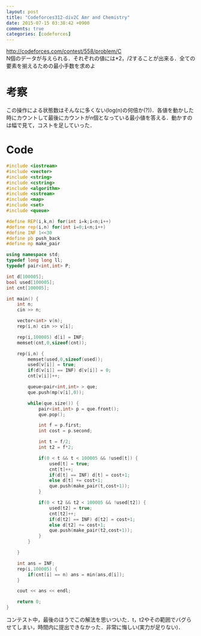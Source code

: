 ```yaml
---
layout: post
title: "Codeforces312-div2C Amr and Chemistry"
date: 2015-07-15 03:38:42 +0900
comments: true
categories: [codeforces]
---
```


http://codeforces.com/contest/558/problem/C  
N個のデータが与えられる．それぞれの値には*2，/2することが出来る．全ての要素を揃えるための最小手数を求めよ

# 考察
この操作による状態数はそんなに多くない(log(n)の何倍か(?))．各値を動かした時にカウントして最後にカウントがn個となっている最小値を答える．動かすのは幅で見て，コストを足していった．

# Code
```cpp
#include <iostream>
#include <vector>
#include <string>
#include <cstring>
#include <algorithm>
#include <sstream>
#include <map>
#include <set>
#include <queue>

#define REP(i,k,n) for(int i=k;i<n;i++)
#define rep(i,n) for(int i=0;i<n;i++)
#define INF 1<<30
#define pb push_back
#define mp make_pair

using namespace std;
typedef long long ll;
typedef pair<int,int> P;

int d[100005];
bool used[100005];
int cnt[100005];

int main() {
    int n;
    cin >> n;

    vector<int> v(n);
    rep(i,n) cin >> v[i];

    rep(i,100005) d[i] = INF;
    memset(cnt,0,sizeof(cnt));

    rep(i,n) {
        memset(used,0,sizeof(used));
        used[v[i]] = true;
        if(d[v[i]] == INF) d[v[i]] = 0;
        cnt[v[i]]++;

        queue<pair<int,int> > que;
        que.push(mp(v[i],0));

        while(que.size()) {
            pair<int,int> p = que.front();
            que.pop();

            int f = p.first;
            int cost = p.second;

            int t = f/2;
            int t2 = f*2;

            if(0 < t && t < 100005 && !used[t]) {
                used[t] = true;
                cnt[t]++;
                if(d[t] == INF) d[t] = cost+1;
                else d[t] += cost+1;
                que.push(make_pair(t,cost+1));
            }

            if(0 < t2 && t2 < 100005 && !used[t2]) {
                used[t2] = true;
                cnt[t2]++;
                if(d[t2] == INF) d[t2] = cost+1;
                else d[t2] += cost+1;
                que.push(make_pair(t2,cost+1));
            }
        }

    }

    int ans = INF;
    rep(i,100005) {
        if(cnt[i] == n) ans = min(ans,d[i]);
    }

    cout << ans << endl;

    return 0;
}
```
コンテスト中，最後のほうでこの解法を思いついた．t，t2やその範囲でバグらせてしまい，時間内に提出できなかった．非常に悔しい(実力が足りない)．  

